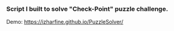 ### Script I built to solve "Check-Point" puzzle challenge. <br/>
Demo: https://izharfine.github.io/PuzzleSolver/
